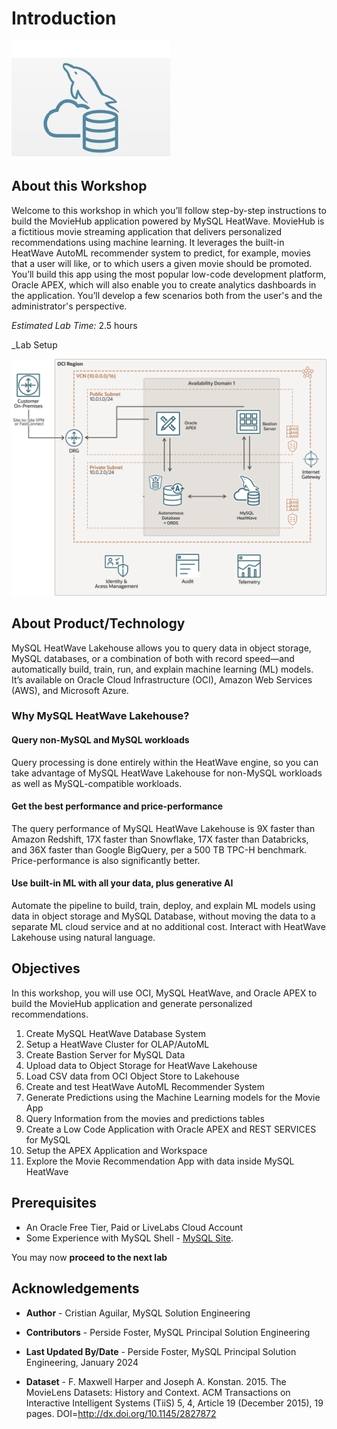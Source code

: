 # Introduction

![mysql heatwave](./images/mysql-heatwave-logo.jpg "mysql heatwave")

## About this Workshop

Welcome to this workshop in which you’ll follow step-by-step instructions to build the MovieHub application powered by MySQL HeatWave. MovieHub is a fictitious movie streaming application that delivers personalized recommendations using machine learning. It leverages the built-in HeatWave AutoML recommender system to predict, for example, movies that a user will like, or to which users a given movie should be promoted. You’ll build this app using the most popular low-code development platform, Oracle APEX, which will also enable you to create analytics dashboards in the application. You’ll develop a few scenarios both from the user's and the administrator's perspective.

_Estimated Lab Time:_ 2.5 hours

_Lab Setup

![heatwave architecture](./images/heatwave-bastion-architecture-compute.png "heatwave bastion -architecture compute ")

## About Product/Technology

MySQL HeatWave Lakehouse allows you to query data in object storage, MySQL databases, or a combination of both with record speed—and automatically build, train, run, and explain machine learning (ML) models. It’s available on Oracle Cloud Infrastructure (OCI), Amazon Web Services (AWS), and Microsoft Azure.

### Why MySQL HeatWave Lakehouse?

#### Query non-MySQL and MySQL workloads

Query processing is done entirely within the HeatWave engine, so you can take advantage of MySQL HeatWave Lakehouse for non-MySQL workloads as well as MySQL-compatible workloads.

#### Get the best performance and price-performance

The query performance of MySQL HeatWave Lakehouse is 9X faster than Amazon Redshift, 17X faster than Snowflake, 17X faster than Databricks, and 36X faster than Google BigQuery, per a 500 TB TPC-H benchmark. Price-performance is also significantly better.

#### Use built-in ML with all your data, plus generative AI

Automate the pipeline to build, train, deploy, and explain ML models using data in object storage and MySQL Database, without moving the data to a separate ML cloud service and at no additional cost. Interact with HeatWave Lakehouse using natural language.

## Objectives

In this workshop, you will use OCI, MySQL HeatWave, and Oracle APEX to build the MovieHub application and generate personalized recommendations.

1. Create MySQL HeatWave Database System
2. Setup a HeatWave Cluster for OLAP/AutoML
3. Create Bastion Server for MySQL Data
4. Upload data to Object Storage for HeatWave Lakehouse
5. Load CSV data from OCI Object Store to Lakehouse
6. Create and test HeatWave AutoML Recommender System
7. Generate Predictions using the Machine Learning models for the Movie App
8. Query Information from the movies and predictions tables
9. Create a Low Code Application with Oracle APEX and REST SERVICES for MySQL
10. Setup the APEX Application and Workspace
11. Explore the Movie Recommendation App with data inside MySQL HeatWave

## Prerequisites

- An Oracle Free Tier, Paid or LiveLabs Cloud Account
- Some Experience with MySQL Shell - [MySQL Site](https://dev.MySQL.com/doc/MySQL-shell/8.0/en/).

You may now **proceed to the next lab**

## Acknowledgements

- **Author** - Cristian Aguilar, MySQL Solution Engineering
- **Contributors** - Perside Foster, MySQL Principal Solution Engineering
- **Last Updated By/Date** - Perside Foster, MySQL Principal Solution Engineering, January 2024

- **Dataset** - F. Maxwell Harper and Joseph A. Konstan. 2015. The MovieLens Datasets:
History and Context. ACM Transactions on Interactive Intelligent
Systems (TiiS) 5, 4, Article 19 (December 2015), 19 pages.
DOI=http://dx.doi.org/10.1145/2827872